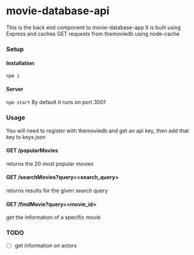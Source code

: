 # movie-database-api
This is the back end component to movie-database-app
It is built using Express and caches GET requests from themoviedb using node-cache

### Setup
#### Installation
`npm i`

#### Server
`npm start`
By default it runs on port 3001

### Usage
You will need to register with themoviedb and get an api key, then add that key to keys.json

#### GET /popularMovies
returns the 20 most popular movies

#### GET /searchMovies?query=<search_query>
returns results for the given search query

#### GET /findMovie?query=<movie_id>
get the information of a specific movie


### TODO
- [ ] get information on actors
